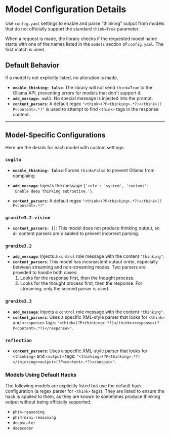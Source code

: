 # Model Configuration Details

Use `config.yaml` settings to enable and parse "thinking" output from models that do not officially support the standard `think=True` parameter.

When a request is made, the library checks if the requested model name starts with one of the names listed in the `models` section of `config.yaml`. The first match is used.

## Default Behavior

If a model is not explicitly listed, no alteration is made.

- **`enable_thinking: false`**: The library will not send `think=True` to the Ollama API, preventing errors for models that don't support it.
- **`add_message: null`**: No special message is injected into the prompt.
- **`content_parsers`**: A default regex `"<think>(?P<thinking>.*?)</think>(?P<content>.*)"` is used to attempt to find `<think>` tags in the response content.

--- 

## Model-Specific Configurations

Here are the details for each model with custom settings:

### `cogito`

- **`enable_thinking: false`**: Forces `think=False` to prevent Ollama from complaing

- **`add_message`**: Injects the message `{'role': 'system', 'content': 'Enable deep thinking subroutine.'}`.

- **`content_parsers`**: A default regex `"<think>(?P<thinking>.*?)</think>(?P<content>.*)"`

### `granite3.2-vision`

- **`content_parsers: []`**: This model does not produce thinking output, so all content parsers are disabled to prevent incorrect parsing.

### `granite3.2`

- **`add_message`**: Injects a `control` role message with the content `"thinking"`.
- **`content_parsers`**: This model has inconsistent output order, especially between streaming and non-streaming modes. Two parsers are provided to handle both cases:
    1.  Looks for the response first, then the thought process.
    2.  Looks for the thought process first, then the response.
    For streaming, only the second parser is used.

### `granite3.3`

- **`add_message`**: Injects a `control` role message with the content `"thinking"`.
- **`content_parsers`**: Uses a specific XML-style parser that looks for `<think>` and `<response>` tags: `"<think>(?P<thinking>.*?)</think><response>(?P<content>.*?)</response>"`.

### `reflection`

- **`content_parsers`**: Uses a specific XML-style parser that looks for `<thinking>` and `<output>` tags: `"<thinking>(?P<thinking>.*?)</thinking><output>(?P<content>.*?)</output>"`.

### Models Using Default Hacks

The following models are explicitly listed but use the default hack configuration (a regex parser for `<think>` tags). They are listed to ensure the hack is applied to them, as they are known to sometimes produce thinking output without being officially supported.

- `phi4-reasoning`
- `phi4-mini-reasoning`
- `deepscaler`
- `deepcoder`
